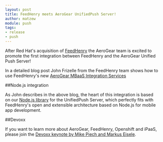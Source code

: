 ```yaml
---
layout: post
title: FeedHenry meets AeroGear UnifiedPush Server!
author: matzew
module: push
tags:
- release
- push
---
```


After Red Hat's acquisition of [FeedHenry](http://www.redhat.com/en/about/press-releases/red-hat-acquire-feedhenry-adds-enterprise-mobile-application-platform) the AeroGear team is excited to promote the first integration between FeedHenry and the AeroGear Unified Push Server!

In a detailed blog post John Frizelle from the FeedHenry team shows how to use FeedHenry's new [AeroGear MBaaS Integration Services](http://www.feedhenry.com/pushing-ahead-with-integrations/)


##Node.js integration

As John describes in the above blog, the heart of this integration is based on our [Node.js library](https://www.npmjs.org/package/unifiedpush-node-sender) for the UnifiedPush Server, which perfectly fits with FeedHenry's open and extensible architecture based on Node.js for mobile app development.


##Devoxx

If you want to learn more about AeroGear, FeedHenry, Openshift and iPaaS, please join the [Devoxx keynote by Mike Piech and Markus Eisele](http://cfp.devoxx.be/2014/talk/RHZ-8081/JBoss,%20Infinite%20Possibilities).